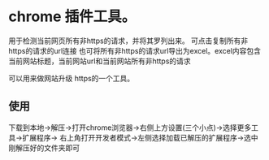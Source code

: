 # chrome 插件工具。

用于检测当前网页所有非https的请求，并将其罗列出来。
可点击复制所有非https的请求的url连接
也可将所有非https的请求url导出为excel。excel内容包含当前网站标题，当前网站url和当前网站所有非https的请求

可以用来做网站升级 https的一个工具。

## 使用
下载到本地->解压->打开chrome浏览器->右侧上方设置(三个小点)->选择更多工具->扩展程序->
右上角打开开发者模式->左侧选择加载已解压的扩展程序->选中刚解压好的文件夹即可
